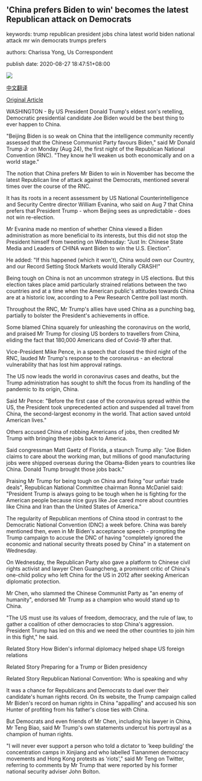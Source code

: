 ## 'China prefers Biden to win' becomes the latest Republican attack on Democrats

keywords: trump republican president jobs china latest world biden national attack mr win democrats trumps prefers

authors: Charissa Yong, Us Correspondent

publish date: 2020-08-27 18:47:51+08:00

![](https://www.straitstimes.com/sites/default/files/styles/x_large/public/articles/2020/08/27/yq-joeb-27082024.jpg?itok=32y3JvfW)

[中文翻译](%27China%20prefers%20Biden%20to%20win%27%20becomes%20the%20latest%20Republican%20attack%20on%20Democrats_zh.md)

[Original Article](https://www.straitstimes.com/world/united-states/china-prefers-biden-to-win-becomes-the-latest-republican-attack-on-democrats)

WASHINGTON - By US President Donald Trump's eldest son's retelling, Democratic presidential candidate Joe Biden would be the best thing to ever happen to China.

"Beijing Biden is so weak on China that the intelligence community recently assessed that the Chinese Communist Party favours Biden," said Mr Donald Trump Jr on Monday (Aug 24), the first night of the Republican National Convention (RNC). "They know he'll weaken us both economically and on a world stage."

The notion that China prefers Mr Biden to win in November has become the latest Republican line of attack against the Democrats, mentioned several times over the course of the RNC.

It has its roots in a recent assessment by US National Counterintelligence and Security Centre director William Evanina, who said on Aug 7 that China prefers that President Trump - whom Beijing sees as unpredictable - does not win re-election.

Mr Evanina made no mention of whether China viewed a Biden administration as more beneficial to its interests, but this did not stop the President himself from tweeting on Wednesday: "Just In: Chinese State Media and Leaders of CHINA want Biden to win the U.S. Election".

He added: "If this happened (which it won't), China would own our Country, and our Record Setting Stock Markets would literally CRASH\!"

Being tough on China is not an uncommon strategy in US elections. But this election takes place amid particularly strained relations between the two countries and at a time when the American public's attitudes towards China are at a historic low, according to a Pew Research Centre poll last month.

Throughout the RNC, Mr Trump's allies have used China as a punching bag, partially to bolster the President's achievements in office.

Some blamed China squarely for unleashing the coronavirus on the world, and praised Mr Trump for closing US borders to travellers from China, eliding the fact that 180,000 Americans died of Covid-19 after that.

Vice-President Mike Pence, in a speech that closed the third night of the RNC, lauded Mr Trump's response to the coronavirus - an electoral vulnerability that has lost him approval ratings.

The US now leads the world in coronavirus cases and deaths, but the Trump administration has sought to shift the focus from its handling of the pandemic to its origin, China.

Said Mr Pence: "Before the first case of the coronavirus spread within the US, the President took unprecedented action and suspended all travel from China, the second-largest economy in the world. That action saved untold American lives."

Others accused China of robbing Americans of jobs, then credited Mr Trump with bringing these jobs back to America.

Said congressman Matt Gaetz of Florida, a staunch Trump ally: "Joe Biden claims to care about the working man, but millions of good manufacturing jobs were shipped overseas during the Obama-Biden years to countries like China. Donald Trump brought those jobs back."

Praising Mr Trump for being tough on China and fixing "our unfair trade deals", Republican National Committee chairman Ronna McDaniel said: "President Trump is always going to be tough when he is fighting for the American people because nice guys like Joe cared more about countries like China and Iran than the United States of America."

The regularity of Republican mentions of China stood in contrast to the Democratic National Convention (DNC) a week before. China was barely mentioned then, even in Mr Biden's acceptance speech - prompting the Trump campaign to accuse the DNC of having "completely ignored the economic and national security threats posed by China" in a statement on Wednesday.

On Wednesday, the Republican Party also gave a platform to Chinese civil rights activist and lawyer Chen Guangcheng, a prominent critic of China's one-child policy who left China for the US in 2012 after seeking American diplomatic protection.

Mr Chen, who slammed the Chinese Communist Party as "an enemy of humanity", endorsed Mr Trump as a champion who would stand up to China.

"The US must use its values of freedom, democracy, and the rule of law, to gather a coalition of other democracies to stop China's aggression. President Trump has led on this and we need the other countries to join him in this fight," he said.

Related Story How Biden's informal diplomacy helped shape US foreign relations

Related Story Preparing for a Trump or Biden presidency

Related Story Republican National Convention: Who is speaking and why

It was a chance for Republicans and Democrats to duel over their candidate's human rights record. On its website, the Trump campaign called Mr Biden's record on human rights in China "appalling" and accused his son Hunter of profiting from his father's close ties with China.

But Democrats and even friends of Mr Chen, including his lawyer in China, Mr Teng Biao, said Mr Trump's own statements undercut his portrayal as a champion of human rights.

"I will never ever support a person who told a dictator to 'keep building' the concentration camps in Xinjiang and who labelled Tiananmen democracy movements and Hong Kong protests as 'riots'," said Mr Teng on Twitter, referring to comments by Mr Trump that were reported by his former national security adviser John Bolton.
